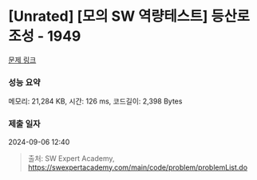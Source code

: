 # [Unrated] [모의 SW 역량테스트] 등산로 조성 - 1949 

[문제 링크](https://swexpertacademy.com/main/code/problem/problemDetail.do?contestProbId=AV5PoOKKAPIDFAUq) 

### 성능 요약

메모리: 21,284 KB, 시간: 126 ms, 코드길이: 2,398 Bytes

### 제출 일자

2024-09-06 12:40



> 출처: SW Expert Academy, https://swexpertacademy.com/main/code/problem/problemList.do